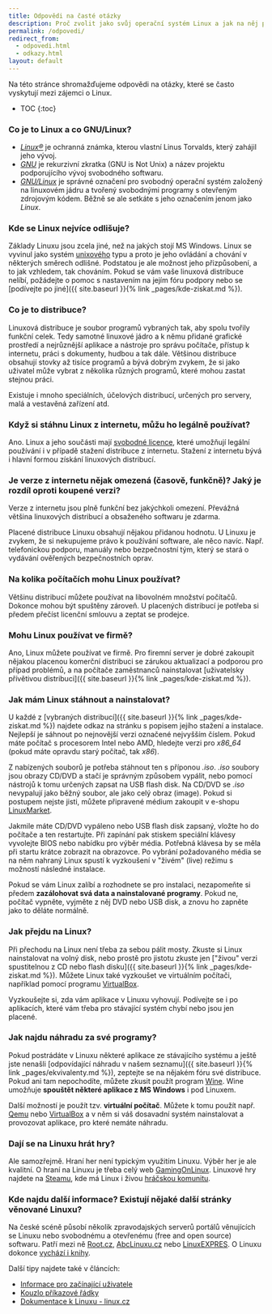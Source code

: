```yaml
---
title: Odpovědi na časté otázky
description: Proč zvolit jako svůj operační systém Linux a jak na něj přejít. Některé další zajímavé informace + užitečné odkazy.
permalink: /odpovedi/
redirect_from:
  - odpovedi.html
  - odkazy.html
layout: default
---
```

Na této stránce shromažďujeme odpovědi na otázky, které se často vyskytují mezi zájemci o Linux.

* TOC
{:toc}

### Co je to Linux a co GNU/Linux?
- *[Linux&reg;](https://www.linuxmark.org/)* je ochranná známka, kterou vlastní Linus Torvalds, který zahájil jeho vývoj.
- *[GNU](https://cs.wikipedia.org/wiki/GNU)* je rekurzivní zkratka (GNU is Not Unix) a název projektu podporujícího vývoj svobodného softwaru.
- *[GNU/Linux](https://cs.wikipedia.org/wiki/Linux)* je správné označení pro svobodný operační systém založený na linuxovém jádru a tvořený svobodnými programy s otevřeným zdrojovým kódem. Běžně se ale setkáte s jeho označením jenom jako *Linux*.

### Kde se Linux nejvíce odlišuje?
Základy Linuxu jsou zcela jiné, než na jakých stojí MS Windows. Linux se vyvinul jako systém [unixového](https://cs.wikipedia.org/wiki/Unix) typu a proto je jeho ovládání a chování v některých směrech odlišné. Podstatou je ale možnost jeho přizpůsobení, a to jak vzhledem, tak chováním. Pokud se vám vaše linuxová distribuce nelíbí, požádejte o pomoc s nastavením na jejím fóru podpory nebo se [podívejte po jiné]({{ site.baseurl }}{% link _pages/kde-ziskat.md %}).

### Co je to distribuce?
Linuxová distribuce je soubor programů vybraných tak, aby spolu tvořily funkční celek. Tedy samotné linuxové jádro a k němu přidané grafické prostředí a nejrůznější aplikace a nástroje pro správu počítače, přístup k internetu, práci s dokumenty, hudbou a tak dále. Většinou distribuce obsahují stovky až tisíce programů a bývá dobrým zvykem, že si jako uživatel může vybrat z několika různých programů, které mohou zastat stejnou práci.

Existuje i mnoho speciálních, účelových distribucí, určených pro servery, malá a vestavěná zařízení atd.

### Když si stáhnu Linux z internetu, můžu ho legálně používat?
Ano. Linux a jeho součásti mají [svobodné licence](https://www.gnu.org/licenses/), které umožňují legální používání i v případě stažení distribuce z internetu. Stažení z internetu bývá i hlavní formou získání linuxových distribucí.

### Je verze z internetu nějak omezená (časově, funkčně)? Jaký je rozdíl oproti koupené verzi?
Verze z internetu jsou plně funkční bez jakýchkoli omezení. Převážná většina linuxových distribucí a obsaženého softwaru je zdarma.

Placené distribuce Linuxu obsahují nějakou přidanou hodnotu. U Linuxu je zvykem, že si nekupujeme právo k používání software, ale něco navíc. Např. telefonickou podporu, manuály nebo bezpečnostní tým, který se stará o vydávání ověřených bezpečnostních oprav.

### Na kolika počítačích mohu Linux používat?
Většinu distribucí můžete používat na libovolném množství počítačů. Dokonce mohou být spuštěny zároveň. U placených distribucí je potřeba si předem přečíst licenční smlouvu a zeptat se prodejce.

### Mohu Linux používat ve firmě?
Ano, Linux můžete používat ve firmě. Pro firemní server je dobré zakoupit nějakou placenou komerční distribuci se zárukou aktualizací a podporou pro případ problémů, a na počítače zaměstnanců nainstalovat [uživatelsky přívětivou distribuci]({{ site.baseurl }}{% link _pages/kde-ziskat.md %}).

### Jak mám Linux stáhnout a nainstalovat?
U každé z [vybraných distribucí]({{ site.baseurl }}{% link _pages/kde-ziskat.md %}) najdete odkaz na stránku s popisem jejího stažení a instalace. Nejlepší je sáhnout po nejnovější verzi označené nejvyšším číslem. Pokud máte počítač s procesorem Intel nebo AMD, hledejte verzi pro *x86_64* (pokud máte opravdu starý počítač, tak *x86*).

Z nabízených souborů je potřeba stáhnout ten s příponou *.iso*. *.iso* soubory jsou obrazy CD/DVD a stačí je správným způsobem vypálit, nebo pomocí nástrojů k tomu určených zapsat na USB flash disk. Na CD/DVD se *.iso* nevypalují jako běžný soubor, ale jako celý obraz (image). Pokud si postupem nejste jisti, můžete připravené médium zakoupit v e-shopu [LinuxMarket](https://www.linuxmarket.cz/instalacni-media).

Jakmile máte CD/DVD vypáleno nebo USB flash disk zapsaný, vložte ho do počítače a ten restartujte. Při zapínání pak stiskem speciální klávesy vyvolejte BIOS nebo nabídku pro výběr média. Potřebná klávesa by se měla při startu krátce zobrazit na obrazovce. Po vybrání požadovaného média se na něm nahraný Linux spustí k vyzkoušení v "živém" (live) režimu s možností následné instalace.

Pokud se vám Linux zalíbí a rozhodnete se pro instalaci, nezapomeňte si předem **zazálohovat svá data a nainstalované programy**. Pokud ne, počítač vypněte, vyjměte z něj DVD nebo USB disk, a znovu ho zapněte jako to děláte normálně.

### Jak přejdu na Linux?
Při přechodu na Linux není třeba za sebou pálit mosty. Zkuste si Linux nainstalovat na volný disk, nebo prostě pro jistotu zkuste jen ["živou" verzi spustitelnou z CD nebo flash disku]({{ site.baseurl }}{% link _pages/kde-ziskat.md %}). Můžete Linux také vyzkoušet ve virtuálním počítači, například pomocí programu [VirtualBox](https://www.virtualbox.org/).

Vyzkoušejte si, zda vám aplikace v Linuxu vyhovují. Podívejte se i po aplikacích, které vám třeba pro stávající systém chybí nebo jsou jen placené.

### Jak najdu náhradu za své programy?
Pokud postrádáte v Linuxu některé aplikace ze stávajícího systému a ještě jste nenašli [odpovídající náhradu v našem seznamu]({{ site.baseurl }}{% link _pages/ekvivalenty.md %}), zeptejte se na nějakém fóru své distribuce. Pokud ani tam nepochodíte, můžete zkusit použít program [Wine](https://www.winehq.org/). Wine umožňuje **spouštět některé aplikace z MS Windows** i pod Linuxem.

Další možností je použít tzv. **virtuální počítač**. Můžete k tomu použít např. [Qemu](https://www.qemu.org/) nebo [VirtualBox](https://www.virtualbox.org/) a v něm si váš dosavadní systém nainstalovat a provozovat aplikace, pro které nemáte náhradu.

### Dají se na Linuxu hrát hry?
Ale samozřejmě. Hraní her není typickým využitím Linuxu. Výběr her je ale kvalitní. O hraní na Linuxu je třeba celý web [GamingOnLinux](https://www.gamingonlinux.com/). Linuxové hry najdete na [Steamu](https://store.steampowered.com/linux), kde má Linux i živou [hráčskou komunitu](https://steamcommunity.com/linux).

### Kde najdu další informace? Existují nějaké další stránky věnované Linuxu?
Na české scéně působí několik zpravodajských serverů portálů věnujících se Linuxu nebo svobodnému a otevřenému (free and open source) softwaru. Patří mezi ně [Root.cz](https://www.root.cz/), [AbcLinuxu.cz](https://www.abclinuxu.cz/) nebo [LinuxEXPRES](https://www.linuxexpres.cz/). O Linuxu dokonce [vychází i knihy](https://www.linuxmarket.cz/knihy/knihy-o-linuxu).

Další tipy najdete také v článcích:
- [Informace pro začínající uživatele](https://sandbox.cz/~covex/linux/newbie.html)
- [Kouzlo příkazové řádky](https://sandbox.cz/~covex/linux/kouzlo_cmdline.html)
- [Dokumentace k Linuxu - linux.cz](https://www.linux.cz/doc.html)
